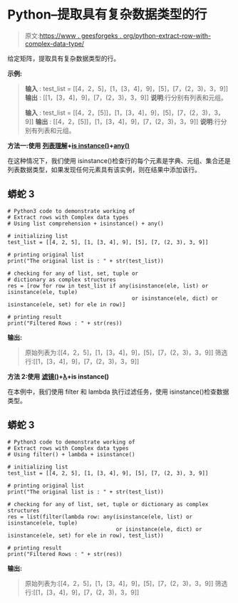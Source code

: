 # Python–提取具有复杂数据类型的行

> 原文:[https://www . geesforgeks . org/python-extract-row-with-complex-data-type/](https://www.geeksforgeeks.org/python-extract-rows-with-complex-data-types/)

给定矩阵，提取具有复杂数据类型的行。

**示例:**

> **输入** : test_list = [[4，2，5]，[1，[3，4]，9]，[5]，[7，(2，3)，3，9]]
> **输出** : [[1，[3，4]，9]，[7，(2，3)，3，9]]
> **说明**:行分别有列表和元组。
> 
> **输入** : test_list = [[4，2，[5]]，[1，[3，4]，9]，[5]，[7，(2，3)，3，9]]
> **输出** : [[4，2，[5]]，[1，[3，4]，9]，[7，(2，3)，3，9]]
> **说明**:行分别有列表和元组。

**方法一:使用** [**列表理解**](https://www.geeksforgeeks.org/python-list-comprehension-and-slicing/)**+**[**is instance()**](https://www.geeksforgeeks.org/python-isinstance-method/)**+**[**any()**](https://www.geeksforgeeks.org/any-all-in-python/)

在这种情况下，我们使用 isinstance()检查行的每个元素是字典、元组、集合还是列表数据类型，如果发现任何元素具有该实例，则在结果中添加该行。

## 蟒蛇 3

```
# Python3 code to demonstrate working of
# Extract rows with Complex data types
# Using list comprehension + isinstance() + any()

# initializing list
test_list = [[4, 2, 5], [1, [3, 4], 9], [5], [7, (2, 3), 3, 9]]

# printing original list
print("The original list is : " + str(test_list))

# checking for any of list, set, tuple or
# dictionary as complex structures
res = [row for row in test_list if any(isinstance(ele, list) or isinstance(ele, tuple)
                                       or isinstance(ele, dict) or isinstance(ele, set) for ele in row)]

# printing result
print("Filtered Rows : " + str(res))
```

**输出:**

> 原始列表为:[[4，2，5]，[1，[3，4]，9]，[5]，[7，(2，3)，3，9]]
> 筛选行:[[1，[3，4]，9]，[7，(2，3)，3，9]]

**方法 2:使用** [**滤镜()**](https://www.geeksforgeeks.org/filter-in-python/)**+**[**λ**](https://www.geeksforgeeks.org/python-lambda/)**+is instance()**

在本例中，我们使用 filter 和 lambda 执行过滤任务，使用 isinstance()检查数据类型。

## 蟒蛇 3

```
# Python3 code to demonstrate working of
# Extract rows with Complex data types
# Using filter() + lambda + isinstance()

# initializing list
test_list = [[4, 2, 5], [1, [3, 4], 9], [5], [7, (2, 3), 3, 9]]

# printing original list
print("The original list is : " + str(test_list))

# checking for any of list, set, tuple or dictionary as complex structures
res = list(filter(lambda row: any(isinstance(ele, list) or isinstance(ele, tuple)
                                  or isinstance(ele, dict) or isinstance(ele, set) for ele in row), test_list))

# printing result
print("Filtered Rows : " + str(res))
```

**输出:**

> 原始列表为:[[4，2，5]，[1，[3，4]，9]，[5]，[7，(2，3)，3，9]]
> 筛选行:[[1，[3，4]，9]，[7，(2，3)，3，9]]